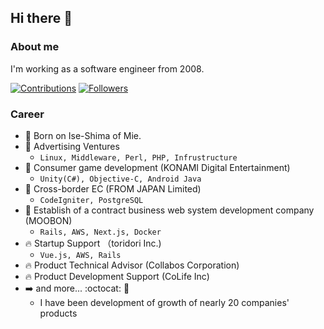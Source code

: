 ## Hi there 👋

### About me

I'm working as a software engineer from 2008.

[![Contributions](https://badgen.org/img/qiita/emacs_hhkb/contributions?style=for-the-badge)](https://qiita.com/emacs_hhkb)
[![Followers](https://badgen.org/img/qiita/emacs_hhkb/followers?style=for-the-badge)](https://qiita.com/emacs_hhkb)

### Career

- :baby: Born on Ise-Shima of Mie.
- 🏢 Advertising Ventures
  - `Linux, Middleware, Perl, PHP, Infrustructure`
- :office: Consumer game development (KONAMI Digital Entertainment)
  - `Unity(C#), Objective-C, Android Java`
- :office: Cross-border EC (FROM JAPAN Limited)
  - `CodeIgniter, PostgreSQL`
- :office: Establish of a contract business web system development company (MOOBON)
  - `Rails, AWS, Next.js, Docker`
- :fire: Startup Support （toridori Inc.) 
  - `Vue.js, AWS, Rails`
- :fire: Product Technical Advisor (Collabos Corporation)
- :fire: Product Development Support (CoLife Inc)
- :arrow_right: and more... :octocat: 🐙
  - I have been development of growth of nearly 20 companies' products

<!--

```javascript
const SkillsProfiles = {
    specialSkills: ["Rails", "Refactoring", "Software Engineering", "Architecture Design"],
    mainCode: ["Javascript", "Ruby", "PHP"],
    technologies: {
        Infrustracture
        devOps: [
          "Docker",
          "AWS": ["Fargate", "Glue/Atehna"]
          "GCP": ["GAE"]
          "Git"
         ],    
        frontEnd: {
            javascript: ["React", "Next", "Nuxt"],
            style: ["Bootstrap", "Webpack"]
        },
        backEnd: {
            middleWare: ["Apache", "Nginx"]
            node: ["npm", "yarn"]
            php: ["CodeIgniter"],
            ruby: ["Ruby on Rails"],            
        },

        misc: ["Firebase", "Socket.IO", "Postman", "Insomnia", "Xampp", "Eclipse", "Nginx", "Apache"]
    },
    architecture: ["Progressive web applications", "Single page applications"],
    currentProject: ""
}
```

-->


<!--
**fooramu/fooramu** is a ✨ _special_ ✨ repository because its `README.md` (this file) appears on your GitHub profile.

Here are some ideas to get you started:

- 🔭 I’m currently working on ...
- 🌱 I’m currently learning ...
- 👯 I’m looking to collaborate on ...
- 🤔 I’m looking for help with ...
- 💬 Ask me about ...
- 📫 How to reach me: ...
- 😄 Pronouns: ...
- ⚡ Fun fact: ...
-->
